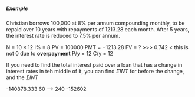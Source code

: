 


##### Example

Christian borrows 100,000 at 8% per annum compounding monthly, to be repaid over 10 years with repayments of 1213.28 each month. After 5 years, the interest rate is reduced to 7.5% per annum.

N = $10 \times 12$
I% = $8$
PV = $100000$
PMT = $-1213.28$
FV = ? >>> $0.742$ < this is not 0 due to **overpayment**
P/y = 12
C/y = 12

If you need to find the total interest paid over a loan that has a change in interest rates in teh middle of it, you can find $\Sigma INT$ for before the change, and the $\Sigma INT$  

-140878.333 60 --> 240
-152602

